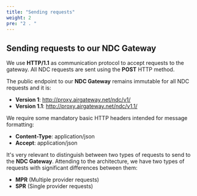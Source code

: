 ```yaml
---
title: "Sending requests"
weight: 2
pre: "2 . "
---
```


## Sending requests to our NDC Gateway

We use **HTTP/1.1** as communication protocol to accept requests to the gateway. All NDC requests are sent using the **POST** HTTP method.

The public endpoint to our **NDC Gateway** remains immutable for all NDC requests and it is:

* **Version 1**: http://proxy.airgateway.net/ndc/v1/
* **Version 1.1**: http://proxy.airgateway.net/ndc/v1.1/

We require some mandatory basic HTTP headers intended for message formatting:

* **Content-Type**: application/json
* **Accept**: application/json

It's very relevant to distinguish between two types of requests to send to the **NDC Gateway**. Attending to the architecture, we have two types of requests with significant differences between them:

* **MPR** (Multiple provider requests)
* **SPR** (Single provider requests)
